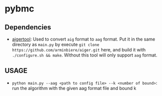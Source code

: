 # pybmc

## Dependencies

* [aigertool](https://github.com/arminbiere/aiger): Used to convert `aig` format to `aag` format. Put it in the same directory as `main.py` by execute `git clone https://github.com/arminbiere/aiger.git` here, and build it with `./configure.sh && make`. Without this tool will only support `aag` format.
## USAGE

* `python main.py --aag <path to config file> --k <number of bound>`: run the algorithm with the given aag format file and bound k